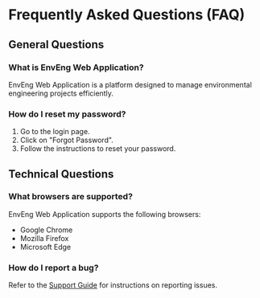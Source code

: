 # Frequently Asked Questions (FAQ)

## General Questions
### What is EnvEng Web Application?
EnvEng Web Application is a platform designed to manage environmental engineering projects efficiently.

### How do I reset my password?
1. Go to the login page.
2. Click on "Forgot Password".
3. Follow the instructions to reset your password.

## Technical Questions
### What browsers are supported?
EnvEng Web Application supports the following browsers:
- Google Chrome
- Mozilla Firefox
- Microsoft Edge

### How do I report a bug?
Refer to the [Support Guide](SUPPORT.md) for instructions on reporting issues.
